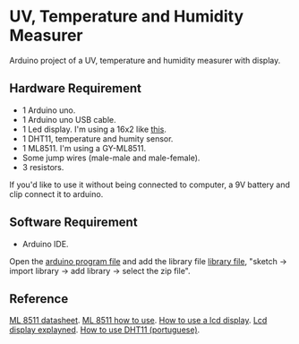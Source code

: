 # UV, Temperature and Humidity Measurer

Arduino project of a UV, temperature and humidity measurer with display.

## Hardware Requirement

- 1 Arduino uno.
- 1 Arduino uno USB cable.
- 1 Led display. I'm using a 16x2 like [this](https://www.arduino.cc/en/uploads/Tutorial/lcd_photo.png).
- 1 DHT11, temperature and humity sensor.
- 1 ML8511. I'm using a GY-ML8511.
- Some jump wires (male-male and male-female).
- 3 resistors.

If you'd like to use it without being connected to computer, a 9V battery and clip connect it to arduino.

## Software Requirement

- Arduino IDE.

Open the [arduino program file](https://github.com/lucasguesserts/UV_temperature_humidity/blob/master/lcd_temperature_UV_display.ino) and add the library file [library file](https://github.com/lucasguesserts/UV_temperature_humidity/blob/master/lib.zip), "sketch -> import library -> add library -> select the zip file".

## Reference

[ML 8511 datasheet](https://www.mcs.anl.gov/research/projects/waggle/downloads/datasheets/lightsense/ml8511.pdf).
[ML 8511 how to use](https://learn.sparkfun.com/tutorials/ml8511-uv-sensor-hookup-guide).
[How to use a lcd display](https://www.arduino.cc/en/Tutorial/HelloWorld).
[Lcd display explayned](https://youtu.be/85LvW1QDLLw).
[How to use DHT11 (portuguese)](https://www.filipeflop.com/blog/monitorando-temperatura-e-umidade-com-o-sensor-dht11/).
